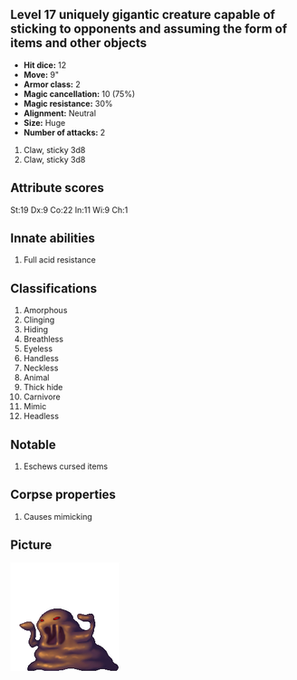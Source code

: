 ## Level 17 uniquely gigantic creature capable of sticking to opponents and assuming the form of items and other objects
- **Hit dice:** 12
- **Move:** 9"
- **Armor class:** 2
- **Magic cancellation:** 10 (75%)
- **Magic resistance:** 30%
- **Alignment:** Neutral
- **Size:** Huge
- **Number of attacks:** 2
1. Claw, sticky 3d8
2. Claw, sticky 3d8
## Attribute scores
St:19 Dx:9 Co:22 In:11 Wi:9 Ch:1
## Innate abilities
1. Full acid resistance
## Classifications
1. Amorphous
2. Clinging
3. Hiding
4. Breathless
5. Eyeless
6. Handless
7. Neckless
8. Animal
9. Thick hide
10. Carnivore
11. Mimic
12. Headless
## Notable
1. Eschews cursed items
## Corpse properties
1. Causes mimicking
## Picture
![Gargantuan Mimic](https://github.com/hyvanmielenpelit/GnollHackTileSet/blob/main/Monsters/gargantuan_mimic/gargantuan_mimic.png)
